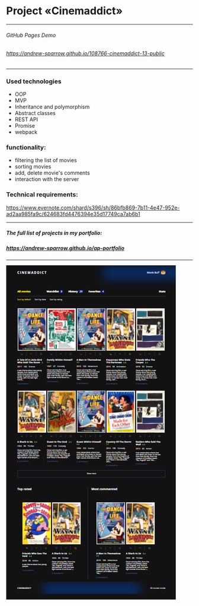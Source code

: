# Project «Cinemaddict»

---
###### GitHub Pages Demo
###### https://andrew-sparrow.github.io/108766-cinemaddict-13-public
---

### Used technologies
- OOP
- MVP
- Inheritance and polymorphism
- Abstract classes
- REST API
- Promise
- webpack


### functionality:
- filtering the list of movies
- sorting movies
- add, delete movie's comments
- interaction with the server

### Technical requirements:
https://www.evernote.com/shard/s396/sh/86bfb869-7b11-4e47-952e-ad2aa985fa9c/624683fd4476394e35d17749ca7ab6b1

---
##### The full list of projects in my portfolio:
##### https://andrew-sparrow.github.io/ap-portfolio
---

![Alt text](public/images/cinemaaddict.png?raw=true "Title")
